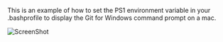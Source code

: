 This is an example of how to set the PS1 environment variable in your .bashprofile to display the Git for Windows command prompt on a mac.

![ScreenShot](http://jakecrane.com/img/git-PS1-for-mac/example.png)
